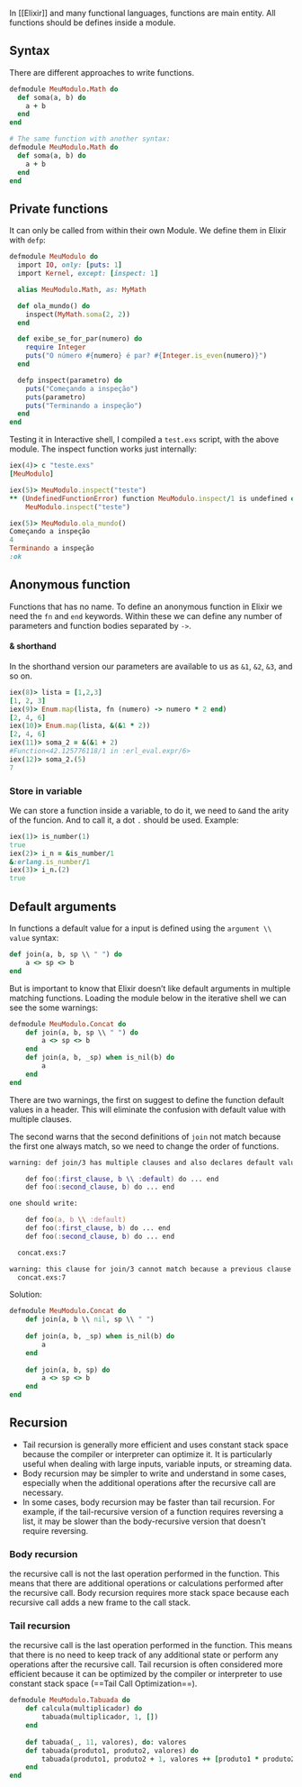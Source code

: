 In [[Elixir]] and many functional languages, functions are main entity. All functions should be defines inside a module.

## Syntax
There are different approaches to write functions.

```rb
defmodule MeuModulo.Math do
  def soma(a, b) do
    a + b
  end
end

# The same function with another syntax:
defmodule MeuModulo.Math do
  def soma(a, b) do
    a + b
  end
end
```

## Private functions
It can only be called from within their own Module. We define them in Elixir with `defp`:
```rb
defmodule MeuModulo do
  import IO, only: [puts: 1]
  import Kernel, except: [inspect: 1]

  alias MeuModulo.Math, as: MyMath

  def ola_mundo() do
    inspect(MyMath.soma(2, 2))
  end

  def exibe_se_for_par(numero) do
    require Integer
    puts("O número #{numero} é par? #{Integer.is_even(numero)}")
  end

  defp inspect(parametro) do
    puts("Começando a inspeção")
    puts(parametro)
    puts("Terminando a inspeção")
  end
end
```
Testing it in Interactive shell, I compiled a `test.exs` script, with the above module. The inspect function works just internally:
```rb
iex(4)> c "teste.exs"
[MeuModulo]

iex(5)> MeuModulo.inspect("teste")
** (UndefinedFunctionError) function MeuModulo.inspect/1 is undefined or private
    MeuModulo.inspect("teste")

iex(5)> MeuModulo.ola_mundo()
Começando a inspeção
4
Terminando a inspeção
:ok
```

## Anonymous function
Functions that has no name. To define an anonymous function in Elixir we need the `fn` and `end` keywords. Within these we can define any number of parameters and function bodies separated by `->`.

#### & shorthand
In the shorthand version our parameters are available to us as `&1`, `&2`, `&3`, and so on.

```rb
iex(8)> lista = [1,2,3]
[1, 2, 3]
iex(9)> Enum.map(lista, fn (numero) -> numero * 2 end)
[2, 4, 6]
iex(10)> Enum.map(lista, &(&1 * 2))                    
[2, 4, 6]
iex(11)> soma_2 = &(&1 + 2)
#Function<42.125776118/1 in :erl_eval.expr/6>
iex(12)> soma_2.(5)
7
```

### Store in variable
We can store a function inside a variable, to do it, we need to `&`and the arity of the funcion. And to call it, a dot `.` should be used. Example:
```rb
iex(1)> is_number(1)
true
iex(2)> i_n = &is_number/1
&:erlang.is_number/1
iex(3)> i_n.(2)
true
```

## Default arguments
In functions a default value for a input is defined using the `argument \\ value` syntax:
```rb
def join(a, b, sp \\ " ") do
	a <> sp <> b
end
```

But is important to know that Elixir doesn’t like default arguments in multiple matching functions. Loading the module below in the iterative shell we can see the some warnings:

```rb
defmodule MeuModulo.Concat do
	def join(a, b, sp \\ " ") do
		a <> sp <> b
	end
	def join(a, b, _sp) when is_nil(b) do
		a
	end
end
```

There are two warnings, the first on suggest to define the function default values in a header. This will eliminate the confusion with default value with multiple clauses.

The second warns that the second definitions of `join` not match because the first one always match, so we need to change the order of functions.
```zsh
warning: def join/3 has multiple clauses and also declares default values. In such cases, the default values should be defined in a header. Instead of:

    def foo(:first_clause, b \\ :default) do ... end
    def foo(:second_clause, b) do ... end

one should write:

    def foo(a, b \\ :default)
    def foo(:first_clause, b) do ... end
    def foo(:second_clause, b) do ... end

  concat.exs:7

warning: this clause for join/3 cannot match because a previous clause at line 3 always matches
  concat.exs:7
```

Solution:
```rb
defmodule MeuModulo.Concat do
	def join(a, b \\ nil, sp \\ " ")
	
	def join(a, b, _sp) when is_nil(b) do
		a
	end
	
	def join(a, b, sp) do
		a <> sp <> b
	end
end
```

## Recursion
- Tail recursion is generally more efficient and uses constant stack space because the compiler or interpreter can optimize it. It is particularly useful when dealing with large inputs, variable inputs, or streaming data.
- Body recursion may be simpler to write and understand in some cases, especially when the additional operations after the recursive call are necessary.
- In some cases, body recursion may be faster than tail recursion. For example, if the tail-recursive version of a function requires reversing a list, it may be slower than the body-recursive version that doesn't require reversing.
### Body recursion
the recursive call is not the last operation performed in the function. This means that there are additional operations or calculations performed after the recursive call. Body recursion requires more stack space because each recursive call adds a new frame to the call stack.
### Tail recursion
the recursive call is the last operation performed in the function. This means that there is no need to keep track of any additional state or perform any operations after the recursive call. Tail recursion is often considered more efficient because it can be optimized by the compiler or interpreter to use constant stack space (==Tail Call Optimization==).
```rb
defmodule MeuModulo.Tabuada do
	def calcula(multiplicador) do
		tabuada(multiplicador, 1, [])
	end
	
	def tabuada(_, 11, valores), do: valores
	def tabuada(produto1, produto2, valores) do
		tabuada(produto1, produto2 + 1, valores ++ [produto1 * produto2])
	end
end
```